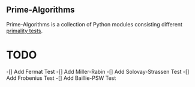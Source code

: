## Prime-Algorithms
  Prime-Algorithms is a collection of Python modules consisting different [primality tests](https://en.wikipedia.org/wiki/Primality_test). 
  
# TODO
  -[] Add Fermat Test
  -[] Add Miller-Rabin 
  -[] Add Solovay-Strassen Test
  -[] Add Frobenius Test
  -[] Add Baillie-PSW Test
